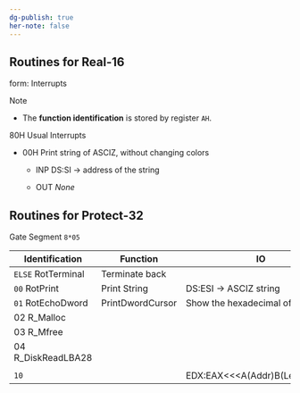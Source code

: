 ```yaml
---
dg-publish: true
her-note: false
---
```


## Routines for Real-16

form: Interrupts

Note

- The **function identification** is stored by register `AH`.



80H Usual Interrupts

- 00H Print string of ASCIZ, without changing colors

    - INP DS:SI -> address of the string

    - OUT *None*



## Routines for Protect-32

Gate Segment `8*05` 

| Identification     | Function         | IO                          |
| ------------------ | ---------------- | --------------------------- |
| `ELSE` RotTerminal   | Terminate back   |                             |
| `00` RotPrint        | Print String     | DS:ESI → ASCIZ string       |
| `01` RotEchoDword    | PrintDwordCursor | Show the hexadecimal of EDX |
| 02 R_Malloc        |                  |                             |
| 03 R_Mfree         |                  |                             |
| 04 R_DiskReadLBA28 |                  |                             |
|                    |                  |                             |
| `10`                     |                  | EDX:EAX<<<A(Addr)B(Len)C(Prop)                            |


